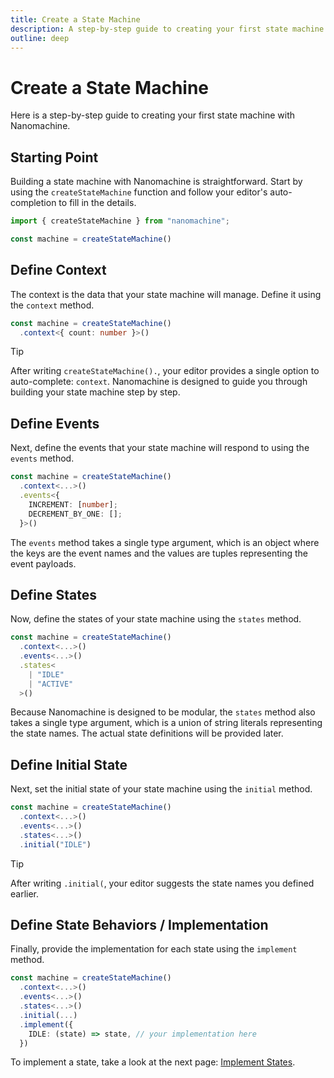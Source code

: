 ```yaml
---
title: Create a State Machine  
description: A step-by-step guide to creating your first state machine with Nanomachine.  
outline: deep  
---
```


# Create a State Machine

Here is a step-by-step guide to creating your first state machine with Nanomachine.

## Starting Point

Building a state machine with Nanomachine is straightforward. Start by using the `createStateMachine` function and follow your editor's auto-completion to fill in the details.

```ts
import { createStateMachine } from "nanomachine";

const machine = createStateMachine()
```

## Define Context

The context is the data that your state machine will manage. Define it using the `context` method.

```ts
const machine = createStateMachine()
  .context<{ count: number }>()
```

> [!TIP]  
> After writing `createStateMachine().`, your editor provides a single option to auto-complete: `context`. Nanomachine is designed to guide you through building your state machine step by step.

## Define Events

Next, define the events that your state machine will respond to using the `events` method.

```ts
const machine = createStateMachine()
  .context<...>()
  .events<{
    INCREMENT: [number];
    DECREMENT_BY_ONE: [];
  }>()
```

The `events` method takes a single type argument, which is an object where the keys are the event names and the values are tuples representing the event payloads.

## Define States

Now, define the states of your state machine using the `states` method.

```ts
const machine = createStateMachine()
  .context<...>()
  .events<...>()
  .states<
    | "IDLE"
    | "ACTIVE"
  >()
```

Because Nanomachine is designed to be modular, the `states` method also takes a single type argument, which is a union of string literals representing the state names. The actual state definitions will be provided later.

## Define Initial State

Next, set the initial state of your state machine using the `initial` method.

```ts
const machine = createStateMachine()
  .context<...>()
  .events<...>()
  .states<...>()
  .initial("IDLE")
```

> [!TIP]  
> After writing `.initial(`, your editor suggests the state names you defined earlier.

## Define State Behaviors / Implementation

Finally, provide the implementation for each state using the `implement` method.

```ts
const machine = createStateMachine()
  .context<...>()
  .events<...>()
  .states<...>()
  .initial(...)
  .implement({
    IDLE: (state) => state, // your implementation here
  })
```

To implement a state, take a look at the next page: [Implement States](./implement-states.md).
